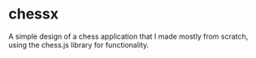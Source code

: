 # chessx
A simple design of a chess application that I made mostly from scratch, using the chess.js library for functionality.

